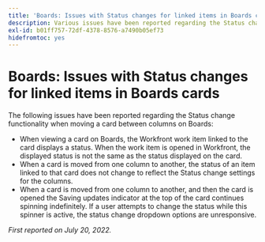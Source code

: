 ```yaml
---
title: 'Boards: Issues with Status changes for linked items in Boards cards'
description: Various issues have been reported regarding the Status change functionality when moving a card between columns on Boards.
exl-id: b01ff757-72df-4378-8576-a7490b05ef73
hidefromtoc: yes
---
```

# Boards: Issues with Status changes for linked items in Boards cards

The following issues have been reported regarding the Status change functionality when moving a card between columns on Boards:

* When viewing a card on Boards, the Workfront work item linked to the card displays a status. When the work item is opened in Workfront, the displayed status is not the same as the status displayed on the card.
* When a card is moved from one column to another, the status of an item linked to that card does not change to reflect the Status change settings for the columns.
* When a card is moved from one column to another, and then the card is opened the Saving updates indicator at the top of the card continues spinning indefinitely. If a user attempts to change the status while this spinner is active, the status change dropdown options are unresponsive.

_First reported on July 20, 2022._
